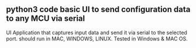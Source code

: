 python3 code basic UI to send configuration data to any MCU via serial
-------------------------------------------------------------------------------------------------------------
UI Application that captures input data and send it via serial to the selected port.
should run in MAC, WINDOWS, LINUX.
Tested in Windows & MAC OS.
